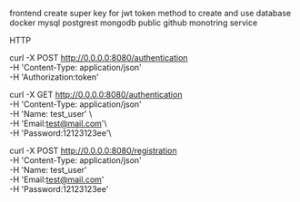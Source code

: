 frontend
create super key for jwt token
method to create and use database docker mysql postgrest mongodb 
public github
monotring service 



HTTP 

curl -X POST  http://0.0.0.0:8080/authentication  \
-H 'Content-Type: application/json' \
-H 'Authorization:token'

curl -X GET  http://0.0.0.0:8080/authentication  \
-H 'Content-Type: application/json' \
-H 'Name: test_user' \               
-H 'Email:test@mail.com'\    
-H 'Password:12123123ee'\
     
curl -X POST  http://0.0.0.0:8080/registration  \
-H 'Content-Type: application/json' \
-H 'Name: test_user'  \
-H 'Email:test@mail.com' \
-H 'Password:12123123ee'
